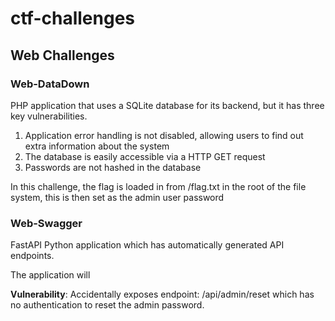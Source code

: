 # ctf-challenges

## Web Challenges

### Web-DataDown

PHP application that uses a SQLite database for its backend, but it has three key vulnerabilities.

1. Application error handling is not disabled, allowing users to find out extra information about the system
2. The database is easily accessible via a HTTP GET request
3. Passwords are not hashed in the database

In this challenge, the flag is loaded in from /flag.txt in the root of the file system, this is then set as the admin user
password


### Web-Swagger

FastAPI Python application which has automatically generated API endpoints.

The application will 

**Vulnerability**: Accidentally exposes endpoint: /api/admin/reset which has no authentication to reset the admin password.


